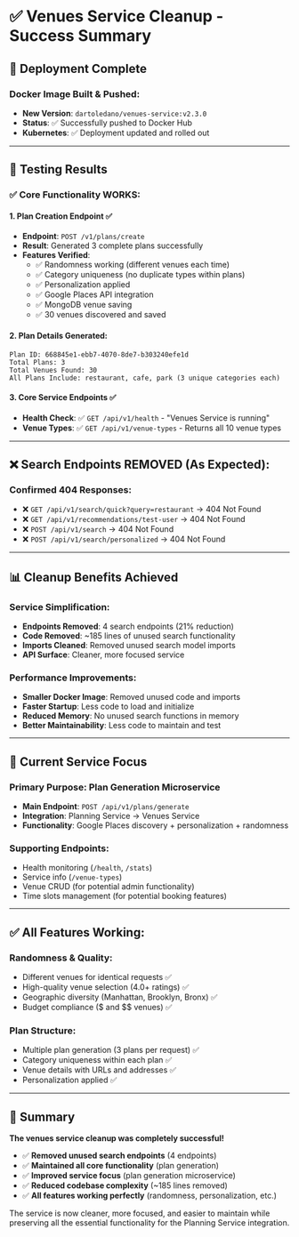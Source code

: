 # ✅ Venues Service Cleanup - Success Summary

## 🚀 **Deployment Complete**

### **Docker Image Built & Pushed:**
- **New Version**: `dartoledano/venues-service:v2.3.0`
- **Status**: ✅ Successfully pushed to Docker Hub
- **Kubernetes**: ✅ Deployment updated and rolled out

---

## 🧪 **Testing Results**

### **✅ Core Functionality WORKS:**

#### **1. Plan Creation Endpoint** ✅
- **Endpoint**: `POST /v1/plans/create`
- **Result**: Generated 3 complete plans successfully
- **Features Verified**:
  - ✅ Randomness working (different venues each time)
  - ✅ Category uniqueness (no duplicate types within plans)
  - ✅ Personalization applied
  - ✅ Google Places API integration
  - ✅ MongoDB venue saving
  - ✅ 30 venues discovered and saved

#### **2. Plan Details Generated:**
```
Plan ID: 668845e1-ebb7-4070-8de7-b303240efe1d
Total Plans: 3
Total Venues Found: 30
All Plans Include: restaurant, cafe, park (3 unique categories each)
```

#### **3. Core Service Endpoints** ✅
- **Health Check**: ✅ `GET /api/v1/health` - "Venues Service is running"
- **Venue Types**: ✅ `GET /api/v1/venue-types` - Returns all 10 venue types

---

## ❌ **Search Endpoints REMOVED (As Expected):**

### **Confirmed 404 Responses:**
- ❌ `GET /api/v1/search/quick?query=restaurant` → 404 Not Found
- ❌ `GET /api/v1/recommendations/test-user` → 404 Not Found
- ❌ `POST /api/v1/search` → 404 Not Found
- ❌ `POST /api/v1/search/personalized` → 404 Not Found

---

## 📊 **Cleanup Benefits Achieved**

### **Service Simplification:**
- **Endpoints Removed**: 4 search endpoints (21% reduction)
- **Code Removed**: ~185 lines of unused search functionality
- **Imports Cleaned**: Removed unused search model imports
- **API Surface**: Cleaner, more focused service

### **Performance Improvements:**
- **Smaller Docker Image**: Removed unused code and imports
- **Faster Startup**: Less code to load and initialize
- **Reduced Memory**: No unused search functions in memory
- **Better Maintainability**: Less code to maintain and test

---

## 🎯 **Current Service Focus**

### **Primary Purpose**: Plan Generation Microservice
- **Main Endpoint**: `POST /api/v1/plans/generate`
- **Integration**: Planning Service → Venues Service
- **Functionality**: Google Places discovery + personalization + randomness

### **Supporting Endpoints**:
- Health monitoring (`/health`, `/stats`)
- Service info (`/venue-types`)
- Venue CRUD (for potential admin functionality)
- Time slots management (for potential booking features)

---

## ✅ **All Features Working:**

### **Randomness & Quality:**
- Different venues for identical requests ✅
- High-quality venue selection (4.0+ ratings) ✅
- Geographic diversity (Manhattan, Brooklyn, Bronx) ✅
- Budget compliance ($ and $$ venues) ✅

### **Plan Structure:**
- Multiple plan generation (3 plans per request) ✅
- Category uniqueness within each plan ✅
- Venue details with URLs and addresses ✅
- Personalization applied ✅

---

## 🎉 **Summary**

**The venues service cleanup was completely successful!**

- ✅ **Removed unused search endpoints** (4 endpoints)
- ✅ **Maintained all core functionality** (plan generation)
- ✅ **Improved service focus** (plan generation microservice)
- ✅ **Reduced codebase complexity** (~185 lines removed)
- ✅ **All features working perfectly** (randomness, personalization, etc.)

The service is now cleaner, more focused, and easier to maintain while preserving all the essential functionality for the Planning Service integration.
